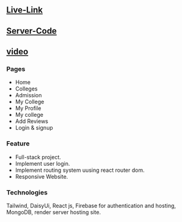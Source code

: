 ## [Live-Link](https://college-booking-faciliti-670bd.web.app/)

## [Server-Code](https://github.com/hiramonnahareva/College-Booking-Facilities-wesite-server)

## [video](https://www.awesomescreenshot.com/video/28563784?key=525e35518a34fda426e4a034bb5b3456)



### Pages

* Home
* Colleges
* Admission
* My College
* My Profile
* My college
* Add Reviews
* Login & signup 


 ### Feature
* Full-stack project.
* Implement user login.
* Implement routing system uusing react router dom.
* Responsive Website.

### Technologies

Tailwind, DaisyUi, React js, Firebase for authentication and hosting, MongoDB, render server hosting site.
